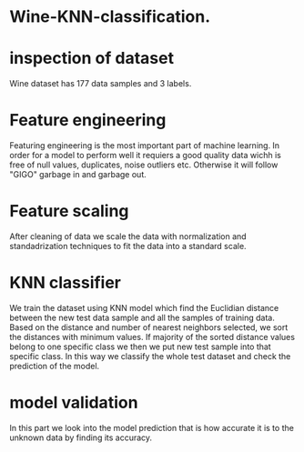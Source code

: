 # Wine-KNN-classification.
# inspection of dataset
Wine dataset has 177 data samples and 3 labels. 
# Feature engineering
Featuring engineering is the most important part of machine learning. In order for a model to perform well it requiers a good quality data 
wichh is free of null values, duplicates, noise outliers etc. Otherwise it will follow "GIGO" garbage in and garbage out.
# Feature scaling
After cleaning of data we scale the data with normalization and standadrization techniques to fit the data into a standard scale.
# KNN classifier
We train the dataset using KNN model which find the Euclidian distance between the new test data sample
and all the samples of training data. 
Based on the distance and number of nearest neighbors selected, we sort the distances with minimum values.
If majority of the sorted distance values belong to one specific class we then we put new test sample into that specific class. 
In this way we classify the whole test dataset and check the prediction of the model.
# model validation 
In this part we look into the model prediction that is how accurate it is to the unknown data by finding its accuracy.
